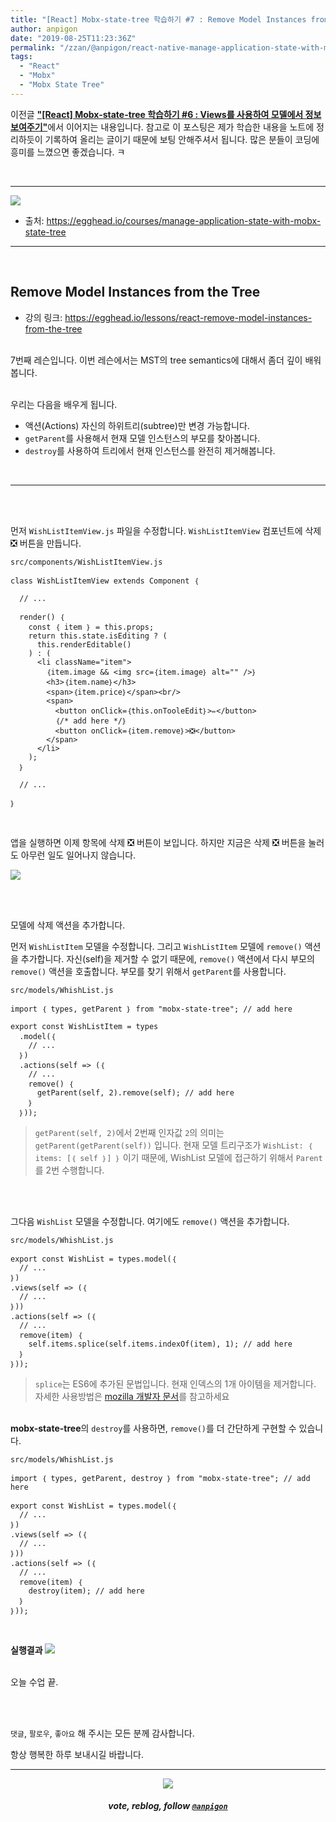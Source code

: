 ```yaml
---
title: "[React] Mobx-state-tree 학습하기 #7 : Remove Model Instances from the Tree"
author: anpigon
date: "2019-08-25T11:23:36Z"
permalink: "/zzan/@anpigon/react-native-manage-application-state-with-mobx-state-tree-7"
tags:
  - "React"
  - "Mobx"
  - "Mobx State Tree"
---
```

이전글 [**"\[React\] Mobx-state-tree 학습하기 #6 : Views를 사용하여 모델에서 정보 보여주기"**](/zzan/@anpigon/react-native-manage-application-state-with-mobx-state-tree-6)에서 이어지는 내용입니다. 참고로 이 포스팅은 제가 학습한 내용을 노트에 정리하듯이 기록하여 올리는 글이기 때문에 보팅 안해주셔서 됩니다.  많은 분들이 코딩에 흥미를  느꼈으면 좋겠습니다.  ㅋ

<br>

***

![](https://files.steempeak.com/file/steempeak/anpigon/sYISPibs-E1848CE185A6E18486E185A9E186A820E1848BE185A5E186B9E18482E185B3E186AB20E18483E185B5E1848CE185A1E1848BE185B5E186AB.png)
* 출처: https://egghead.io/courses/manage-application-state-with-mobx-state-tree

***

<br>

## Remove Model Instances from the Tree

* 강의 링크: https://egghead.io/lessons/react-remove-model-instances-from-the-tree

<br>7번째 레슨입니다. 이번 레슨에서는 MST의 tree semantics에 대해서 좀더 깊이 배워봅니다.

<br>우리는 다음을 배우게 됩니다.

*  액션(Actions) 자신의 하위트리(subtree)만 변경 가능합니다.
* `getParent`를 사용해서 현재 모델 인스턴스의 부모를 찾아봅니다.
* `destroy`를 사용하여 트리에서 현재 인스턴스를 완전히 제거해봅니다.

<br>

***

<br><br>

먼저 `WishListItemView.js` 파일을 수정합니다. `WishListItemView` 컴포넌트에 삭제 ❎ 버튼을 만듭니다.

`src/components/WishListItemView.js`

```
class WishListItemView extends Component ｛

  // ...

  render() ｛
    const ｛ item ｝ = this.props;
    return this.state.isEditing ? (
      this.renderEditable()
    ) : (
      <li className="item">
        ｛item.image && <img src=｛item.image｝ alt="" />｝
        <h3>｛item.name｝</h3>
        <span>｛item.price｝</span><br/>
        <span>
          <button onClick=｛this.onTooleEdit｝>✏️</button>
          ｛/* add here */｝
          <button onClick=｛item.remove｝>❎</button>
        </span>
      </li>
    );
  ｝

  // ...

｝
```

<br>

앱을 실행하면 이제 항목에 삭제 ❎ 버튼이 보입니다. 하지만 지금은 삭제 ❎ 버튼을 눌러도 아무런 일도 일어나지 않습니다.

![](https://files.steempeak.com/file/steempeak/anpigon/euLD7P39-E18489E185B3E1848FE185B3E18485E185B5E186ABE18489E185A3E186BA202019-08-242020.33.33.png)


<br>
<br>

모델에 삭제 액션을 추가합니다.

먼저 `WishListItem` 모델을 수정합니다.  그리고 `WishListItem` 모델에 `remove()` 액션을 추가합니다. 자신(self)을 제거할 수 없기 때문에, `remove()` 액션에서 다시 부모의 `remove()` 액션을 호출합니다. 부모를 찾기 위해서 `getParent`를 사용합니다.

`src/models/WhishList.js`

```
import ｛ types, getParent ｝ from "mobx-state-tree"; // add here

export const WishListItem = types
  .model(｛
    // ...
  ｝)
  .actions(self => (｛
    // ...
    remove() ｛
      getParent(self, 2).remove(self); // add here
    ｝
  ｝));
```
> `getParent(self, 2)`에서 2번째 인자값 `2`의 의미는 `getParent(getParent(self))` 입니다.  현재 모델 트리구조가 `WishList: ｛ items: [｛ self ｝] ｝` 이기 때문에, WishList 모델에 접근하기 위해서 `Parent`를 2번 수행합니다.

<br>
<br>

그다음 `WishList` 모델을 수정합니다. 여기에도 `remove()` 액션을 추가합니다.

`src/models/WhishList.js`
```
export const WishList = types.model(｛
  // ...
｝)
.views(self => (｛
  // ...
｝))
.actions(self => (｛
  // ...
  remove(item) ｛
    self.items.splice(self.items.indexOf(item), 1); // add here
  ｝
｝));
```
> `splice`는 ES6에 추가된 문법입니다. 현재 인덱스의 1개 아이템을 제거합니다. 자세한 사용방법은 [mozilla 개발자 문서](https://developer.mozilla.org/ko/docs/Web/JavaScript/Reference/Global_Objects/Array/splice)를 참고하세요

<br> **mobx-state-tree**의 `destroy`를 사용하면, `remove()`를 더 간단하게 구현할 수 있습니다.

`src/models/WhishList.js`
```
import ｛ types, getParent, destroy ｝ from "mobx-state-tree"; // add here

export const WishList = types.model(｛
  // ...
｝)
.views(self => (｛
  // ...
｝))
.actions(self => (｛
  // ...
  remove(item) ｛
    destroy(item); // add here
  ｝
｝));
```

<br>

**실행결과**
![](https://files.steempeak.com/file/steempeak/anpigon/yzhdzwBl-2019-08-242020-59-51.2019-08-242021_00_21.gif)


<br>오늘 수업 끝.

<br>
<br>

 `댓글`, `팔로우`, `좋아요` 해 주시는 모든 분께 감사합니다.

항상 행복한 하루 보내시길 바랍니다.

*** 

<center><img src='https://steemitimages.com/400x0/https://cdn.steemitimages.com/DQmQmWhMN6zNrLmKJRKhvSScEgWZmpb8zCeE2Gray1krbv6/BC054B6E-6F73-46D0-88E4-C88EB8167037.jpeg'><h5>vote, reblog, follow <code><a href='https://steemit.com/@anpigon'>@anpigon</a></code></h5></center>
